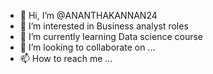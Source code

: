 - 👋 Hi, I’m @ANANTHAKANNAN24
- 👀 I’m interested in Business analyst roles
- 🌱 I’m currently learning Data science course
- 💞️ I’m looking to collaborate on ...
- 📫 How to reach me ...

<!---
ANANTHAKANNAN24/ANANTHAKANNAN24 is a ✨ special ✨ repository because its `README.md` (this file) appears on your GitHub profile.
You can click the Preview link to take a look at your changes.
--->
